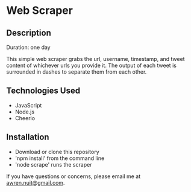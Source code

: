 # Web Scraper

## Description
Duration: one day

This simple web scraper grabs the url, username, timestamp, and tweet content of whichever urls you provide it. The output of each tweet is surrounded in dashes to separate them from each other.

## Technologies Used
- JavaScript
- Node.js
- Cheerio

## Installation
- Download or clone this repository
- 'npm install' from the command line
- 'node scrape' runs the scraper

If you have questions or concerns, please email me at awren.nuit@gmail.com.